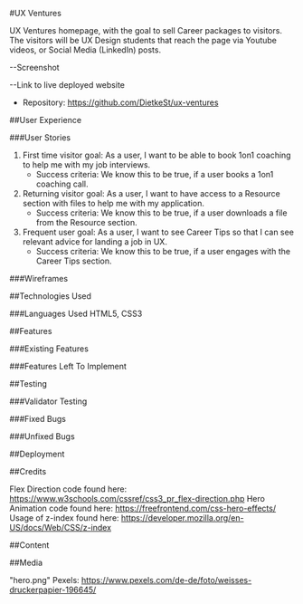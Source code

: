 #UX Ventures

UX Ventures homepage, with the goal to sell Career packages to visitors. The visitors will be UX Design students that reach the page via Youtube videos, or Social Media (LinkedIn) posts.

--Screenshot

--Link to live deployed website

- Repository: https://github.com/DietkeSt/ux-ventures

##User Experience

###User Stories

1. First time visitor goal: As a user, I want to be able to book 1on1 coaching to help me with my job interviews.
    - Success criteria: We know this to be true, if a user books a 1on1 coaching call.
2. Returning visitor goal: As a user, I want to have access to a Resource section with files to help me with my application.
    - Success criteria: We know this to be true, if a user downloads a file from the Resource section.
3. Frequent user goal: As a user, I want to see Career Tips so that I can see relevant advice for landing a job in UX.
    - Success criteria: We know this to be true, if a user engages with the Career Tips section.

###Wireframes

##Technologies Used

###Languages Used
HTML5, CSS3

##Features

###Existing Features

###Features Left To Implement

##Testing

###Validator Testing

###Fixed Bugs

###Unfixed Bugs

##Deployment

##Credits

Flex Direction code found here: <https://www.w3schools.com/cssref/css3_pr_flex-direction.php>
Hero Animation code found here: <https://freefrontend.com/css-hero-effects/>
Usage of z-index found here: <https://developer.mozilla.org/en-US/docs/Web/CSS/z-index>

##Content

##Media

"hero.png" Pexels: <https://www.pexels.com/de-de/foto/weisses-druckerpapier-196645/>
